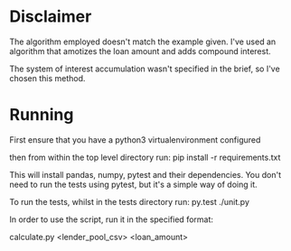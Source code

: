 # Disclaimer
The algorithm employed doesn't match the example given.
I've used an algorithm that amotizes the loan amount and
adds compound interest.

The system of interest accumulation wasn't specified in the brief,
so I've chosen this method.

# Running
First ensure that you have a python3 virtualenvironment configured

then from within the top level directory run:
pip install -r requirements.txt

This will install pandas, numpy, pytest and their dependencies.
You don't need to run the tests using pytest, but it's a simple way of doing it.

To run the tests, whilst in the tests directory run:
py.test ./unit.py

In order to use the script, run it in the specified format:

calculate.py <lender_pool_csv> <loan_amount>
